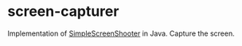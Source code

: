 # screen-capturer

Implementation of [SimpleScreenShooter](https://github.com/HermesPasser/SimpleScreenShooter) in Java. Capture the screen.
